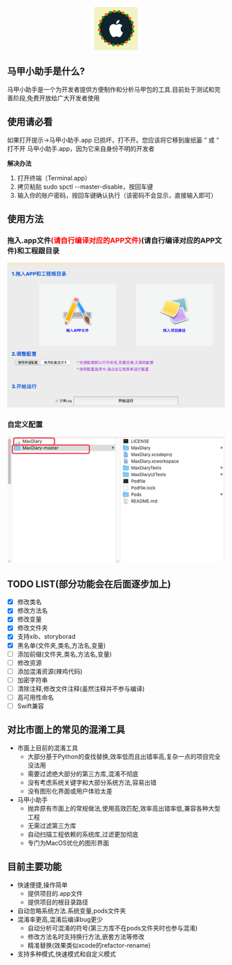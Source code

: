 
<div align="center">
<img width="100" height="100" src="MajiaTools/logo.png" alt="logo.png"/>
</p>
</div>

## 马甲小助手是什么?
马甲小助手是一个为开发者提供方便制作和分析马甲包的工具.目前处于测试和完善阶段,免费开放给广大开发者使用

## 使用请必看
如果打开提示->马甲小助手.app 已损坏，打不开。您应该将它移到废纸篓 ” 或 “ 打不开 马甲小助手.app，因为它来自身份不明的开发者

**解决办法**
1. 打开终端（Terminal.app）
2. 拷贝粘贴 sudo spctl --master-disable，按回车键
3. 输入你的账户密码，按回车键确认执行（该密码不会显示，直接输入即可）

## 使用方法
### 拖入.app文件<font color=red>(请自行编译对应的APP文件)</font>(请自行编译对应的APP文件)和工程跟目录
![avatar](https://raw.githubusercontent.com/MajiaTools/MajiaTools/master/MajiaTools/step.png)

### 自定义配置
![avatar](https://raw.githubusercontent.com/MajiaTools/MajiaTools/master/MajiaTools/step1.png)

## TODO LIST(部分功能会在后面逐步加上)
- [x] 修改类名
- [x] 修改方法名
- [x] 修改变量
- [x] 修改文件夹
- [x] 支持xib、storyborad
- [x] 黑名单(文件夹,类名,方法名,变量)
- [ ] 添加前缀(文件夹,类名,方法名,变量)
- [ ] 修改资源
- [ ] 添加混淆资源(辣鸡代码)
- [ ] 加密字符串
- [ ] 清除注释,修改文件注释(虽然注释并不参与编译)
- [ ] 高可用性命名
- [ ] Swift兼容

## 对比市面上的常见的混淆工具
* 市面上目前的混淆工具
    * 大部分基于Python的查找替换,效率低而且出错率高,复杂一点的项目完全没法用
    * 需要过滤绝大部分的第三方库,混淆不彻底
    * 没有考虑系统关键字和大部分系统方法,容易出错
    * 没有图形化界面或用户体验太差
* 马甲小助手
    * 抛弃原有市面上的常规做法,使用高效匹配,效率高出错率低,兼容各种大型工程
    * 无需过滤第三方库
    * 自动扫描工程依赖的系统库,过滤更加彻底
    * 专门为MacOS优化的图形界面

## 目前主要功能
* 快速便捷,操作简单
  * 提供项目的.app文件
  * 提供项目的根目录路径
* 自动忽略系统方法.系统变量,pods文件夹
* 混淆率更高,混淆后编译bug更少
  * 自动分析可混淆的符号(第三方库不在pods文件夹时也参与混淆)
  * 修改方法名时支持换行方法,嵌套方法等修改
  * 精准替换(效果类似xcode的refactor-rename)
* 支持多种模式,快速模式和自定义模式




